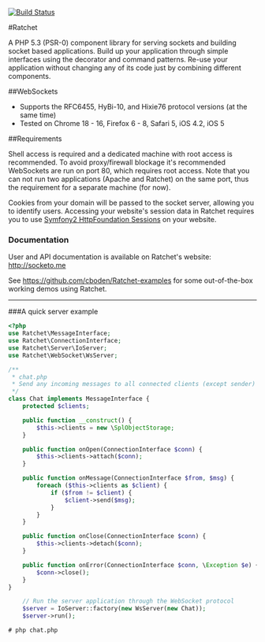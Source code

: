 [![Build Status](https://secure.travis-ci.org/cboden/Ratchet.png?branch=master)](http://travis-ci.org/cboden/Ratchet)

#Ratchet

A PHP 5.3 (PSR-0) component library for serving sockets and building socket based applications.
Build up your application through simple interfaces using the decorator and command patterns.
Re-use your application without changing any of its code just by combining different components. 

##WebSockets

* Supports the RFC6455, HyBi-10, and Hixie76 protocol versions (at the same time)
* Tested on Chrome 18 - 16, Firefox 6 - 8, Safari 5, iOS 4.2, iOS 5

##Requirements

Shell access is required and a dedicated machine with root access is recommended.
To avoid proxy/firewall blockage it's recommended WebSockets are run on port 80, which requires root access.
Note that you can not run two applications (Apache and Ratchet) on the same port, thus the requirement for a separate machine (for now).

Cookies from your domain will be passed to the socket server, allowing you to identify users.
Accessing your website's session data in Ratchet requires you to use [Symfony2 HttpFoundation Sessions](http://symfony.com/doc/master/components/http_foundation/sessions.html) on your website. 

### Documentation

User and API documentation is available on Ratchet's website: http://socketo.me

See https://github.com/cboden/Ratchet-examples for some out-of-the-box working demos using Ratchet.

---

###A quick server example

```php
<?php
use Ratchet\MessageInterface;
use Ratchet\ConnectionInterface;
use Ratchet\Server\IoServer;
use Ratchet\WebSocket\WsServer;

/**
 * chat.php
 * Send any incoming messages to all connected clients (except sender)
 */
class Chat implements MessageInterface {
    protected $clients;

    public function __construct() {
        $this->clients = new \SplObjectStorage;
    }

    public function onOpen(ConnectionInterface $conn) {
        $this->clients->attach($conn);
    }

    public function onMessage(ConnectionInterface $from, $msg) {
        foreach ($this->clients as $client) {
            if ($from != $client) {
                $client->send($msg);
            }
        }
    }

    public function onClose(ConnectionInterface $conn) {
        $this->clients->detach($conn);
    }

    public function onError(ConnectionInterface $conn, \Exception $e) {
        $conn->close();
    }
}

    // Run the server application through the WebSocket protocol
    $server = IoServer::factory(new WsServer(new Chat));
    $server->run();
```

    # php chat.php